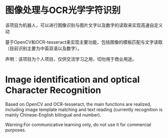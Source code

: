 # 图像处理与OCR光学字符识别
该项目为机器人，可以进行图像识别与图片文字以及数字的读取来实现高速自定义动

基于OpenCV和OCR-tesseract来实现主要功能，包括图像的模板匹配与文字读取（目前识别主要为中英双语以及数字）。

声明：该项目为个人项目，仅供交流学习之用，切勿用于商业用途。


# Image identification and optical Character Recognition
Based on OpenCV and OCR-tesseract, the main functions are realized, including image template matching and text reading (currently recognition is mainly Chinese-English bilingual and number).

Warning:For communicative learning only, do not use it for commercial purposes.
